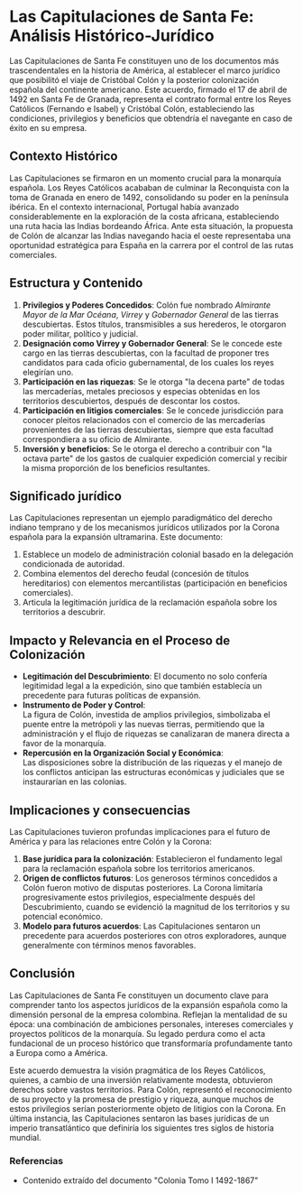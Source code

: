 # Las Capitulaciones de Santa Fe: Análisis Histórico-Jurídico

Las Capitulaciones de Santa Fe constituyen uno de los documentos más trascendentales en la historia de América, al establecer el marco jurídico que posibilitó el viaje de Cristóbal Colón y la posterior colonización española del continente americano. Este acuerdo, firmado el 17 de abril de 1492 en Santa Fe de Granada, representa el contrato formal entre los Reyes Católicos (Fernando e Isabel) y Cristóbal Colón, estableciendo las condiciones, privilegios y beneficios que obtendría el navegante en caso de éxito en su empresa.

## Contexto Histórico

Las Capitulaciones se firmaron en un momento crucial para la monarquía española. Los Reyes Católicos acababan de culminar la Reconquista con la toma de Granada en enero de 1492, consolidando su poder en la península ibérica. En el contexto internacional, Portugal había avanzado considerablemente en la exploración de la costa africana, estableciendo una ruta hacia las Indias bordeando África. Ante esta situación, la propuesta de Colón de alcanzar las Indias navegando hacia el oeste representaba una oportunidad estratégica para España en la carrera por el control de las rutas comerciales.

## Estructura y Contenido

1. **Privilegios y Poderes Concedidos**: Colón fue nombrado *Almirante Mayor de la Mar Océana*, *Virrey* y *Gobernador General* de las tierras descubiertas. Estos títulos, transmisibles a sus herederos, le otorgaron poder militar, político y judicial.
2. **Designación como Virrey y Gobernador General**: Se le concede este cargo en las tierras descubiertas, con la facultad de proponer tres candidatos para cada oficio gubernamental, de los cuales los reyes elegirían uno.
3. **Participación en las riquezas**: Se le otorga "la decena parte" de todas las mercaderías, metales preciosos y especias obtenidas en los territorios descubiertos, después de descontar los costos.
4. **Participación en litigios comerciales**: Se le concede jurisdicción para conocer pleitos relacionados con el comercio de las mercaderías provenientes de las tierras descubiertas, siempre que esta facultad correspondiera a su oficio de Almirante.
5. **Inversión y beneficios**: Se le otorga el derecho a contribuir con "la octava parte" de los gastos de cualquier expedición comercial y recibir la misma proporción de los beneficios resultantes.

## Significado jurídico

Las Capitulaciones representan un ejemplo paradigmático del derecho indiano temprano y de los mecanismos jurídicos utilizados por la Corona española para la expansión ultramarina. Este documento:

1. Establece un modelo de administración colonial basado en la delegación condicionada de autoridad.
2. Combina elementos del derecho feudal (concesión de títulos hereditarios) con elementos mercantilistas (participación en beneficios comerciales).
3. Articula la legitimación jurídica de la reclamación española sobre los territorios a descubrir.

## Impacto y Relevancia en el Proceso de Colonización

- **Legitimación del Descubrimiento**:
  El documento no solo confería legitimidad legal a la expedición, sino que también establecía un precedente para futuras políticas de expansión.
- **Instrumento de Poder y Control**:  
  La figura de Colón, investida de amplios privilegios, simbolizaba el puente entre la metrópoli y las nuevas tierras, permitiendo que la administración y el flujo de riquezas se canalizaran de manera directa a favor de la monarquía.
- **Repercusión en la Organización Social y Económica**:  
  Las disposiciones sobre la distribución de las riquezas y el manejo de los conflictos anticipan las estructuras económicas y judiciales que se instaurarían en las colonias.

## Implicaciones y consecuencias

Las Capitulaciones tuvieron profundas implicaciones para el futuro de América y para las relaciones entre Colón y la Corona:

1. **Base jurídica para la colonización**: Establecieron el fundamento legal para la reclamación española sobre los territorios americanos.
2. **Origen de conflictos futuros**: Los generosos términos concedidos a Colón fueron motivo de disputas posteriores. La Corona limitaría progresivamente estos privilegios, especialmente después del Descubrimiento, cuando se evidenció la magnitud de los territorios y su potencial económico.
3. **Modelo para futuros acuerdos**: Las Capitulaciones sentaron un precedente para acuerdos posteriores con otros exploradores, aunque generalmente con términos menos favorables.

## Conclusión

Las Capitulaciones de Santa Fe constituyen un documento clave para comprender tanto los aspectos jurídicos de la expansión española como la dimensión personal de la empresa colombina. Reflejan la mentalidad de su época: una combinación de ambiciones personales, intereses comerciales y proyectos políticos de la monarquía. Su legado perdura como el acta fundacional de un proceso histórico que transformaría profundamente tanto a Europa como a América.

Este acuerdo demuestra la visión pragmática de los Reyes Católicos, quienes, a cambio de una inversión relativamente modesta, obtuvieron derechos sobre vastos territorios. Para Colón, representó el reconocimiento de su proyecto y la promesa de prestigio y riqueza, aunque muchos de estos privilegios serían posteriormente objeto de litigios con la Corona. En última instancia, las Capitulaciones sentaron las bases jurídicas de un imperio transatlántico que definiría los siguientes tres siglos de historia mundial.

### Referencias

- Contenido extraído del documento "Colonia Tomo I 1492-1867"